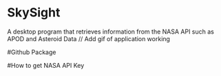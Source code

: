 # SkySight
A desktop program that retrieves information from the NASA API such as APOD and Asteroid Data
// Add gif of application working

#Github Package

#How to get NASA API Key
